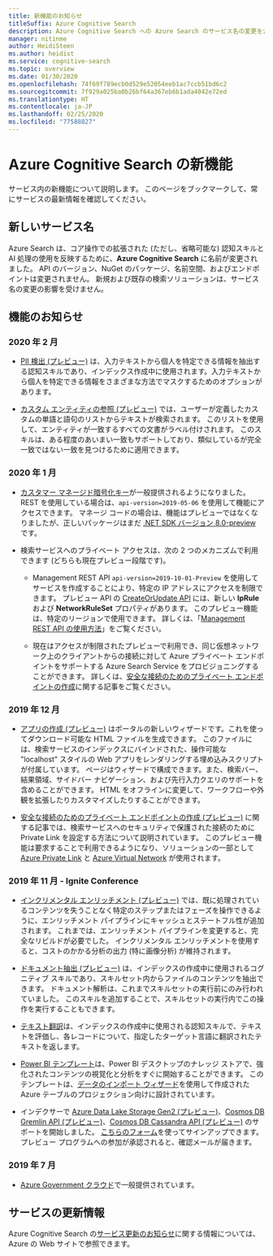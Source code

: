 ```yaml
---
title: 新機能のお知らせ
titleSuffix: Azure Cognitive Search
description: Azure Cognitive Search への Azure Search のサービス名の変更を含む、新機能や拡張機能についてのお知らせです。
manager: nitinme
author: HeidiSteen
ms.author: heidist
ms.service: cognitive-search
ms.topic: overview
ms.date: 01/30/2020
ms.openlocfilehash: 74f69f789ecb0d529e52054eeb1ac7ccb51bd6c2
ms.sourcegitcommit: 7f929a025ba0b26bf64a367eb6b1ada4042e72ed
ms.translationtype: HT
ms.contentlocale: ja-JP
ms.lasthandoff: 02/25/2020
ms.locfileid: "77588827"
---
```

# <a name="whats-new-in-azure-cognitive-search"></a>Azure Cognitive Search の新機能

サービス内の新機能について説明します。 このページをブックマークして、常にサービスの最新情報を確認してください。

<a name="new-service-name"></a>

## <a name="new-service-name"></a>新しいサービス名

Azure Search は、コア操作での拡張された (ただし、省略可能な) 認知スキルと AI 処理の使用を反映するために、**Azure Cognitive Search** に名前が変更されました。 API のバージョン、NuGet のパッケージ、名前空間、およびエンドポイントは変更されません。 新規および既存の検索ソリューションは、サービス名の変更の影響を受けません。

## <a name="feature-announcements"></a>機能のお知らせ

### <a name="february-2020"></a>2020 年 2 月

+ [PII 検出 (プレビュー)](cognitive-search-skill-pii-detection.md) は、入力テキストから個人を特定できる情報を抽出する認知スキルであり、インデックス作成中に使用されます。入力テキストから個人を特定できる情報をさまざまな方法でマスクするためのオプションがあります。

+ [カスタム エンティティの参照 (プレビュー)](cognitive-search-skill-custom-entity-lookup.md ) では、ユーザーが定義したカスタムの単語と語句のリストからテキストが検索されます。 このリストを使用して、エンティティが一致するすべての文書がラベル付けされます。 このスキルは、ある程度のあいまい一致もサポートしており、類似しているが完全一致ではない一致を見つけるために適用できます。 

### <a name="january-2020"></a>2020 年 1 月

+ [カスタマー マネージド暗号化キー](search-security-manage-encryption-keys.md)が一般提供されるようになりました。 REST を使用している場合は、`api-version=2019-05-06` を使用して機能にアクセスできます。 マネージ コードの場合は、機能はプレビューではなくなりましたが、正しいパッケージはまだ [.NET SDK バージョン 8.0-preview](search-dotnet-sdk-migration-version-9.md) です。 

+ 検索サービスへのプライベート アクセスは、次の 2 つのメカニズムで利用できます (どちらも現在プレビュー段階です)。

  + Management REST API `api-version=2019-10-01-Preview` を使用してサービスを作成することにより、特定の IP アドレスにアクセスを制限できます。 プレビュー API の [CreateOrUpdate API](https://docs.microsoft.com/rest/api/searchmanagement/services/createorupdate) には、新しい **IpRule** および **NetworkRuleSet** プロパティがあります。 このプレビュー機能は、特定のリージョンで使用できます。 詳しくは、「[Management REST API の使用方法](https://docs.microsoft.com/rest/api/searchmanagement/search-howto-management-rest-api)」をご覧ください。

  + 現在はアクセスが制限されたプレビューで利用でき、同じ仮想ネットワーク上のクライアントからの接続に対して Azure プライベート エンドポイントをサポートする Azure Search Service をプロビジョニングすることができます。 詳しくは、[安全な接続のためのプライベート エンドポイントの作成](service-create-private-endpoint.md)に関する記事をご覧ください。

### <a name="december-2019"></a>2019 年 12 月

+ [アプリの作成 (プレビュー)](search-create-app-portal.md) はポータルの新しいウィザードです。これを使ってダウンロード可能な HTML ファイルを生成できます。 このファイルには、検索サービスのインデックスにバインドされた、操作可能な "localhost" スタイルの Web アプリをレンダリングする埋め込みスクリプトが付属しています。 ページはウィザードで構成できます。また、検索バー、結果領域、サイドバー ナビゲーション、および先行入力クエリのサポートを含めることができます。 HTML をオフラインに変更して、ワークフローや外観を拡張したりカスタマイズしたりすることができます。

+ [安全な接続のためのプライベート エンドポイントの作成 (プレビュー)](service-create-private-endpoint.md) に関する記事では、検索サービスへのセキュリティで保護された接続のために Private Link を設定する方法について説明されています。 このプレビュー機能は要求することで利用できるようになり、ソリューションの一部として [Azure Private Link](../private-link/private-link-overview.md) と [Azure Virtual Network](../virtual-network/virtual-networks-overview.md) が使用されます。

### <a name="november-2019---ignite-conference"></a>2019 年 11 月 - Ignite Conference

+ [インクリメンタル エンリッチメント (プレビュー)](cognitive-search-incremental-indexing-conceptual.md) では、既に処理されているコンテンツを失うことなく特定のステップまたはフェーズを操作できるように、エンリッチメント パイプラインにキャッシュとステートフル性が追加されます。 これまでは、エンリッチメント パイプラインを変更すると、完全なリビルドが必要でした。 インクリメンタル エンリッチメントを使用すると、コストのかかる分析の出力 (特に画像分析) が維持されます。

<!-- 
+ Custom Entity Lookup is a cognitive skill used during indexing that allows you to provide a list of custom entities (such as part numbers, diseases, or names of locations you care about) that should be found within the text. It supports fuzzy matching, case-insensitive matching, and entity synonyms. -->

+ [ドキュメント抽出 (プレビュー)](cognitive-search-skill-document-extraction.md) は、インデックスの作成中に使用されるコグニティブ スキルであり、スキルセット内からファイルのコンテンツを抽出できます。 ドキュメント解析は、これまでスキルセットの実行前にのみ行われていました。 このスキルを追加することで、スキルセットの実行内でこの操作を実行することもできます。

+ [テキスト翻訳](cognitive-search-skill-text-translation.md)は、インデックスの作成中に使用される認知スキルで、テキストを評価し、各レコードについて、指定したターゲット言語に翻訳されたテキストを返します。

+ [Power BI テンプレート](https://github.com/Azure-Samples/cognitive-search-templates/blob/master/README.md)は、Power BI デスクトップのナレッジ ストアで、強化されたコンテンツの視覚化と分析をすぐに開始することができます。 このテンプレートは、[データのインポート ウィザード](knowledge-store-create-portal.md)を使用して作成された Azure テーブルのプロジェクション向けに設計されています。

+ インデクサーで [Azure Data Lake Storage Gen2 (プレビュー)](search-howto-index-azure-data-lake-storage.md)、[Cosmos DB Gremlin API (プレビュー)](search-howto-index-cosmosdb.md)、[Cosmos DB Cassandra API (プレビュー)](search-howto-index-cosmosdb.md) のサポートを開始しました。 [こちらのフォーム](https://aka.ms/azure-cognitive-search/indexer-preview)を使ってサインアップできます。 プレビュー プログラムへの参加が承認されると、確認メールが届きます。

### <a name="july-2019"></a>2019 年 7 月

+ [Azure Government クラウド](../azure-government/documentation-government-services-webandmobile.md#azure-cognitive-search)で一般提供されています。

## <a name="service-updates"></a>サービスの更新情報

Azure Cognitive Search の[サービス更新のお知らせ](https://azure.microsoft.com/updates/?product=search&status=all)に関する情報については、Azure の Web サイトで参照できます。